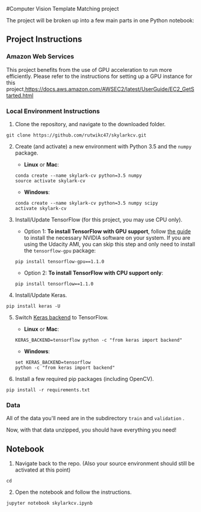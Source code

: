 #Computer Vision Template Matching project 

The project will be broken up into a few main parts in one Python notebook:

## Project Instructions


### Amazon Web Services

This project benefits from the use of GPU acceleration to run more efficiently. Please refer to the instructions for setting up a GPU instance for this project,https://docs.aws.amazon.com/AWSEC2/latest/UserGuide/EC2_GetStarted.html


### Local Environment Instructions


1. Clone the repository, and navigate to the downloaded folder.
```
git clone https://github.com/rutwikc47/skylarkcv.git
```

2. Create (and activate) a new environment with Python 3.5 and the `numpy` package.

	- __Linux__ or __Mac__: 
	```
	conda create --name skylark-cv python=3.5 numpy
	source activate skylark-cv
	```
	- __Windows__: 
	```
	conda create --name skylark-cv python=3.5 numpy scipy
	activate skylark-cv
	```

3. Install/Update TensorFlow (for this project, you may use CPU only).
	- Option 1: __To install TensorFlow with GPU support__, follow [the guide](https://www.tensorflow.org/install/) to install the necessary NVIDIA software on your system.  If you are using the Udacity AMI, you can skip this step and only need to install the `tensorflow-gpu` package:
	```
	pip install tensorflow-gpu==1.1.0
	```
	- Option 2: __To install TensorFlow with CPU support only__:
	```
	pip install tensorflow==1.1.0
	```

4. Install/Update Keras.
 ```
pip install keras -U
```

5. Switch [Keras backend](https://keras.io/backend/) to TensorFlow.
	- __Linux__ or __Mac__: 
	```
	KERAS_BACKEND=tensorflow python -c "from keras import backend"
	```
	- __Windows__: 
	```
	set KERAS_BACKEND=tensorflow
	python -c "from keras import backend"
	```

6. Install a few required pip packages (including OpenCV).
```
pip install -r requirements.txt
```


### Data

All of the data you'll need are in the subdirectory `train` and `validation` .

Now, with that data unzipped, you should have everything you need!

## Notebook

1. Navigate back to the repo. (Also your source environment should still be activated at this point)
```shell
cd
```

2. Open the notebook and follow the instructions.
```shell
jupyter notebook skylarkcv.ipynb
```

